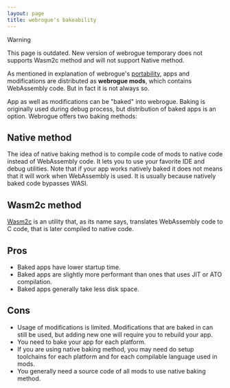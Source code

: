 ```yaml
---
layout: page
title: webrogue's bakeability
---
```



> [!WARNING]  
> This page is outdated. New version of webrogue temporary does not supports Wasm2c method and will not support Native method. 

As mentioned in explanation of webrogue's [portability](./portable), apps and modifications are distributed as __webrogue mods__, which contains WebAssembly code.
But in fact it is not always so.

App as well as modifications can be "baked" into webrogue. 
Baking is originally used during debug process, but distribution of baked apps is an option.
Webrogue offers two baking methods:

## Native method
The idea of native baking method is to compile code of mods to native code instead of WebAssembly code. It lets you to use your favorite IDE and debug utilities.
Note that if your app works natively baked it does not means that it will work when WebAssembly is used.
It is usually because natively baked code bypasses WASI.

## Wasm2c method
[Wasm2c](https://github.com/WebAssembly/wabt/blob/main/wasm2c/README.md) is an utility that, as its name says, translates WebAssembly code to C code, that is later compiled to native code. 

## Pros
- Baked apps have lower startup time.
- Baked apps are slightly more performant than ones that uses JIT or ATO compilation.
- Baked apps generally take less disk space.

## Cons
- Usage of modifications is limited. 
Modifications that are baked in can still be used, but adding new one will require you to rebuild your app.
- You need to bake your app for each platform.
- If you are using native baking method, you may need do setup toolchains for each platform and for each compilable language used in mods.
- You generally need a source code of all mods to use native baking method.
